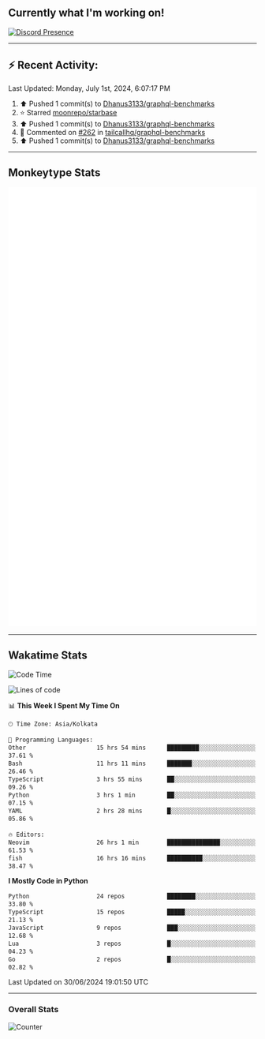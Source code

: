 ## Currently what I'm working on!
[![Discord Presence](https://lanyard.cnrad.dev/api/534981034400284712)](https://discord.com/users/534981034400284712)

---

## :zap: Recent Activity:
<!--RECENT_ACTIVITY:last_update-->
Last Updated: Monday, July 1st, 2024, 6:07:17 PM
<!--RECENT_ACTIVITY:last_update_end-->
<!--RECENT_ACTIVITY:start-->
1. ⬆️ Pushed 1 commit(s) to [Dhanus3133/graphql-benchmarks](https://github.com/Dhanus3133/graphql-benchmarks)<br>
2. ⭐ Starred [moonrepo/starbase](https://github.com/moonrepo/starbase)<br>
3. ⬆️ Pushed 1 commit(s) to [Dhanus3133/graphql-benchmarks](https://github.com/Dhanus3133/graphql-benchmarks)<br>
4. 💬 Commented on [#262](https://github.com/tailcallhq/graphql-benchmarks/pull/262#issuecomment-2194611707) in [tailcallhq/graphql-benchmarks](https://github.com/tailcallhq/graphql-benchmarks)<br>
5. ⬆️ Pushed 1 commit(s) to [Dhanus3133/graphql-benchmarks](https://github.com/Dhanus3133/graphql-benchmarks)<br>
<!--RECENT_ACTIVITY:end-->

---

## Monkeytype Stats
<a href="https://monkeytype.com/profile/dhanus">
  <img src="https://raw.githubusercontent.com/Dhanus3133/Dhanus3133/monkeytype/monkeytype-lbpb.svg" alt="Monkeytype Profile" />
</a>

---

## Wakatime Stats
<!--START_SECTION:waka-->
![Code Time](http://img.shields.io/badge/Code%20Time-1%2C984%20hrs%2017%20mins-blue)

![Lines of code](https://img.shields.io/badge/From%20Hello%20World%20I%27ve%20Written-5.6%20million%20lines%20of%20code-blue)

📊 **This Week I Spent My Time On** 

```text
🕑︎ Time Zone: Asia/Kolkata

💬 Programming Languages: 
Other                    15 hrs 54 mins      █████████░░░░░░░░░░░░░░░░   37.61 % 
Bash                     11 hrs 11 mins      ███████░░░░░░░░░░░░░░░░░░   26.46 % 
TypeScript               3 hrs 55 mins       ██░░░░░░░░░░░░░░░░░░░░░░░   09.26 % 
Python                   3 hrs 1 min         ██░░░░░░░░░░░░░░░░░░░░░░░   07.15 % 
YAML                     2 hrs 28 mins       █░░░░░░░░░░░░░░░░░░░░░░░░   05.86 % 

🔥 Editors: 
Neovim                   26 hrs 1 min        ███████████████░░░░░░░░░░   61.53 % 
fish                     16 hrs 16 mins      ██████████░░░░░░░░░░░░░░░   38.47 % 
```

**I Mostly Code in Python** 

```text
Python                   24 repos            ████████░░░░░░░░░░░░░░░░░   33.80 % 
TypeScript               15 repos            █████░░░░░░░░░░░░░░░░░░░░   21.13 % 
JavaScript               9 repos             ███░░░░░░░░░░░░░░░░░░░░░░   12.68 % 
Lua                      3 repos             █░░░░░░░░░░░░░░░░░░░░░░░░   04.23 % 
Go                       2 repos             █░░░░░░░░░░░░░░░░░░░░░░░░   02.82 % 
```




 Last Updated on 30/06/2024 19:01:50 UTC
<!--END_SECTION:waka-->
---

### Overall Stats

<img src="https://moe-counter.glitch.me/get/@Dhanus3133?theme=asoul" alt="Counter" />
